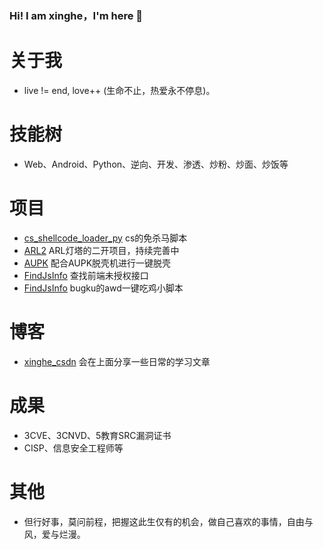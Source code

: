 ### Hi! I am xinghe，I'm here 👋

# 关于我

- live != end, love++ (生命不止，热爱永不停息)。

# 技能树

- Web、Android、Python、逆向、开发、渗透、炒粉、炒面、炒饭等


# 项目

- [cs_shellcode_loader_py](https://github.com/xinghe0/cs_shellcode_loader_py ) cs的免杀马脚本
- [ARL2](https://github.com/xinghe0/ARL2 ) ARL灯塔的二开项目，持续完善中
- [AUPK](https://github.com/xinghe0/shelling/tree/main/AUPK ) 配合AUPK脱壳机进行一键脱壳
- [FindJsInfo](https://github.com/xinghe0/FindJsInfo ) 查找前端未授权接口
- [FindJsInfo](https://github.com/xinghe0/bugku_awd ) bugku的awd一键吃鸡小脚本

# 博客

 - [xinghe_csdn](https://blog.csdn.net/qq_45414878 ) 会在上面分享一些日常的学习文章


# 成果

- 3CVE、3CNVD、5教育SRC漏洞证书
- CISP、信息安全工程师等

# 其他


- 但行好事，莫问前程，把握这此生仅有的机会，做自己喜欢的事情，自由与风，爱与烂漫。
